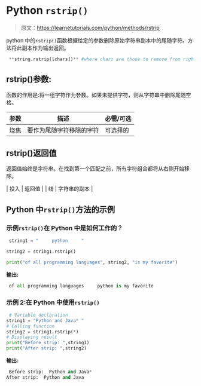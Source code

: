 # Python `rstrip()`

> 原文：<https://learnetutorials.com/python/methods/rstrip>

python 中的`rstrip()`函数根据给定的参数删除原始字符串副本中的尾随字符。方法将此副本作为输出返回。

```py
 **string.rstrip([chars])** #where chars are those to remove from right 

```

## rstrip()参数:

函数的作用是:将一组字符作为参数。如果未提供字符，则从字符串中删除尾随空格。

| 参数 | 描述 | 必需/可选 |
| --- | --- | --- |
| 烧焦 | 要作为尾随字符移除的字符 | 可选择的 |

## rstrip()返回值

返回值始终是字符串。在找到第一个匹配之前，所有字符组合都将从右侧开始移除。

| 投入 | 返回值 |
| 线 | 字符串的副本 |

## Python 中`rstrip()`方法的示例

### 示例`rstrip()`在 Python 中是如何工作的？

```py
 string1 = "     python     "

string2 = string1.rstrip()

print("of all programming languages", string2, "is my favorite") 

```

**输出:**

```py
 of all programming languages     python is my favorite 
```

### 示例 2:在 Python 中使用`rstrip()`

```py
 # Variable declaration  
string1 = "Python and Java* "  
# Calling function  
string2 = string1.rstrip(*)  
# Displaying result  
print("Before strip: ",string1)  
print("After strip: ",string2) 

```

**输出:**

```py
 Before strip:  Python and Java* 
After strip:  Python and Java 
```